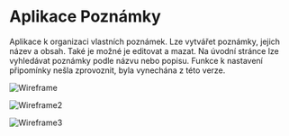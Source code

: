 # Aplikace Poznámky
Aplikace k organizaci vlastních poznámek. Lze vytvářet poznámky, jejich název a obsah.
Také je možné je editovat a mazat. Na úvodní stránce lze vyhledávat poznámky podle názvu nebo popisu.
Funkce k nastavení připomínky nešla zprovoznit, byla vynechána z této verze. 

![Wireframe](https://github.com/pechaj/noteapp/tree/master/main-wireframe.png "Uvodni layout")

![Wireframe2](https://github.com/pechaj/noteapp/tree/master/newnote-wireframe.png "Layout nové poznámky")

![Wireframe3](https://github.com/pechaj/noteapp/tree/master/editnote-wireframe.png "Layout úpravy poznámky")